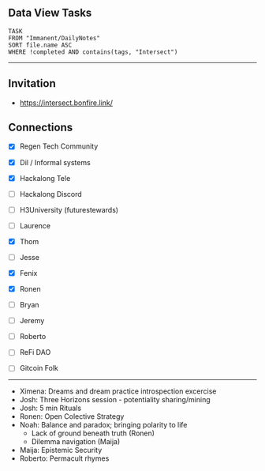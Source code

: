 ## Data View Tasks
```dataview
TASK 
FROM "Immanent/DailyNotes"
SORT file.name ASC
WHERE !completed AND contains(tags, "Intersect")
```
---

## Invitation
- https://intersect.bonfire.link/

## Connections
- [x] Regen Tech Community
- [x] Dil / Informal systems
- [x] Hackalong Tele
- [ ] Hackalong Discord
- [ ] H3University (futurestewards)
- [ ] Laurence
- [x] Thom
- [ ] Jesse
- [x] Fenix
- [x] Ronen
- [ ] Bryan
- [ ] Jeremy
- [ ] Roberto
- [ ] ReFi DAO
- [ ] Gitcoin Folk


---
- Ximena: Dreams and dream practice introspection excercise
- Josh: Three Horizons session - potentiality sharing/mining
- Josh: 5 min Rituals
- Ronen: Open Colective Strategy 
- Noah: Balance and paradox; bringing polarity to life
	- Lack of ground beneath truth (Ronen)
	- Dilemma navigation (Maija)
- Maija: Epistemic Security
- Roberto: Permacult rhymes





























